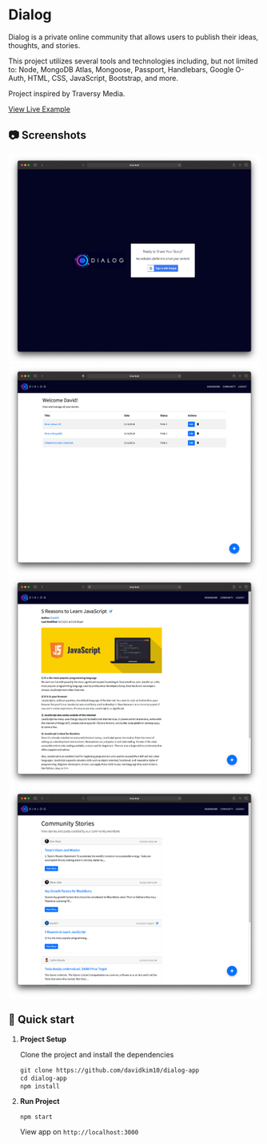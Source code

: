 # Dialog

Dialog is a private online community that allows users to publish their ideas, thoughts, and stories.

This project utilizes several tools and technologies including, but not limited to:
Node, MongoDB Atlas, Mongoose, Passport, Handlebars, Google O-Auth, HTML, CSS, JavaScript, Bootstrap, and more.

Project inspired by Traversy Media.

[View Live Example](https://dialog-project.herokuapp.com/)

## 📷 Screenshots

![Screenshots](./public/screenshots/screenshot-01.png)
![Screenshots](./public/screenshots/screenshot-02.png)
![Screenshots](./public/screenshots/screenshot-03.png)
![Screenshots](./public/screenshots/screenshot-04.png)

## 🚀 Quick start

1.  **Project Setup**

    Clone the project and install the dependencies

    ```shell
    git clone https://github.com/davidkim10/dialog-app
    cd dialog-app
    npm install
    ```

2.  **Run Project**

    ```shell
    npm start
    ```

    View app on `http://localhost:3000`
